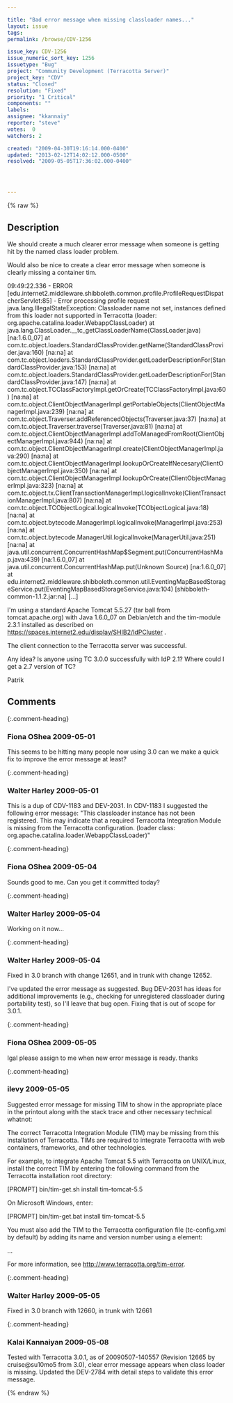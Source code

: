 ```yaml
---

title: "Bad error message when missing classloader names..."
layout: issue
tags: 
permalink: /browse/CDV-1256

issue_key: CDV-1256
issue_numeric_sort_key: 1256
issuetype: "Bug"
project: "Community Development (Terracotta Server)"
project_key: "CDV"
status: "Closed"
resolution: "Fixed"
priority: "1 Critical"
components: ""
labels: 
assignee: "kkannaiy"
reporter: "steve"
votes:  0
watchers: 2

created: "2009-04-30T19:16:14.000-0400"
updated: "2013-02-12T14:02:12.000-0500"
resolved: "2009-05-05T17:36:02.000-0400"




---
```


{% raw %}

## Description

<div markdown="1" class="description">

We should create a much clearer error message when someone is getting hit by the named class loader problem.

Would also be nice to create a clear error message when someone is clearly missing a container tim.



09:49:22.336 - ERROR [edu.internet2.middleware.shibboleth.common.profile.ProfileRequestDispatcherServlet:85] - Error processing profile request
java.lang.IllegalStateException: Classloader name not set, instances defined from this loader not supported in Terracotta (loader: org.apache.catalina.loader.WebappClassLoader)
  at java.lang.ClassLoader.\_\_tc\_getClassLoaderName(ClassLoader.java) [na:1.6.0\_07]
  at com.tc.object.loaders.StandardClassProvider.getName(StandardClassProvider.java:160) [na:na]
  at com.tc.object.loaders.StandardClassProvider.getLoaderDescriptionFor(StandardClassProvider.java:153) [na:na]
  at com.tc.object.loaders.StandardClassProvider.getLoaderDescriptionFor(StandardClassProvider.java:147) [na:na]
  at com.tc.object.TCClassFactoryImpl.getOrCreate(TCClassFactoryImpl.java:60) [na:na]
  at com.tc.object.ClientObjectManagerImpl.getPortableObjects(ClientObjectManagerImpl.java:239) [na:na]
  at com.tc.object.Traverser.addReferencedObjects(Traverser.java:37) [na:na]
  at com.tc.object.Traverser.traverse(Traverser.java:81) [na:na]
  at com.tc.object.ClientObjectManagerImpl.addToManagedFromRoot(ClientObjectManagerImpl.java:944) [na:na]
  at com.tc.object.ClientObjectManagerImpl.create(ClientObjectManagerImpl.java:290) [na:na]
  at com.tc.object.ClientObjectManagerImpl.lookupOrCreateIfNecesary(ClientObjectManagerImpl.java:350) [na:na]
  at com.tc.object.ClientObjectManagerImpl.lookupOrCreate(ClientObjectManagerImpl.java:323) [na:na]
  at com.tc.object.tx.ClientTransactionManagerImpl.logicalInvoke(ClientTransactionManagerImpl.java:807) [na:na]
  at com.tc.object.TCObjectLogical.logicalInvoke(TCObjectLogical.java:18) [na:na]
  at com.tc.object.bytecode.ManagerImpl.logicalInvoke(ManagerImpl.java:253) [na:na]
  at com.tc.object.bytecode.ManagerUtil.logicalInvoke(ManagerUtil.java:251) [na:na]
  at java.util.concurrent.ConcurrentHashMap$Segment.put(ConcurrentHashMap.java:439) [na:1.6.0\_07]
  at java.util.concurrent.ConcurrentHashMap.put(Unknown Source) [na:1.6.0\_07]
  at edu.internet2.middleware.shibboleth.common.util.EventingMapBasedStorageService.put(EventingMapBasedStorageService.java:104) [shibboleth-common-1.1.2.jar:na]
      [...]

I'm using a standard Apache Tomcat 5.5.27 (tar ball from tomcat.apache.org) with
Java 1.6.0\_07 on Debian/etch and the tim-module 2.3.1 installed as described on
https://spaces.internet2.edu/display/SHIB2/IdPCluster .

The client connection to the Terracotta server was successful.

Any idea? Is anyone using TC 3.0.0 successfully with IdP 2.1? Where could I get a 2.7 version of TC?

Patrik

</div>

## Comments


{:.comment-heading}
### **Fiona OShea** <span class="date">2009-05-01</span>

<div markdown="1" class="comment">

This seems to be hitting many people now using 3.0 can we make a quick fix to improve the error  message at least?

</div>


{:.comment-heading}
### **Walter Harley** <span class="date">2009-05-01</span>

<div markdown="1" class="comment">

This is a dup of CDV-1183 and DEV-2031.  In CDV-1183 I suggested the following error message: "This classloader instance has not been registered. This may indicate that a required Terracotta Integration Module is missing from the Terracotta configuration. (loader class: org.apache.catalina.loader.WebappClassLoader)"

</div>


{:.comment-heading}
### **Fiona OShea** <span class="date">2009-05-04</span>

<div markdown="1" class="comment">

Sounds good to me. Can you get it committed today?

</div>


{:.comment-heading}
### **Walter Harley** <span class="date">2009-05-04</span>

<div markdown="1" class="comment">

Working on it now...

</div>


{:.comment-heading}
### **Walter Harley** <span class="date">2009-05-04</span>

<div markdown="1" class="comment">

Fixed in 3.0 branch with change 12651, and in trunk with change 12652.

I've updated the error message as suggested.  Bug DEV-2031 has ideas for additional improvements (e.g., checking for unregistered classloader during portability test), so I'll leave that bug open.  Fixing that is out of scope for 3.0.1.

</div>


{:.comment-heading}
### **Fiona OShea** <span class="date">2009-05-05</span>

<div markdown="1" class="comment">

Igal please assign to me when new error message is ready. thanks

</div>


{:.comment-heading}
### **ilevy** <span class="date">2009-05-05</span>

<div markdown="1" class="comment">

Suggested error message for missing TIM to show in the appropriate place in the printout along with the stack trace and other necessary technical whatnot:

The correct Terracotta Integration Module (TIM) may be missing from this
installation of Terracotta. TIMs are required to integrate Terracotta with
web containers, frameworks, and other technologies. 

For example, to integrate Apache Tomcat 5.5 with Terracotta on UNIX/Linux,
install the correct TIM by entering the following command from the Terracotta
installation root directory:

[PROMPT] bin/tim-get.sh install tim-tomcat-5.5

On Microsoft Windows, enter:

[PROMPT] bin/tim-get.bat install tim-tomcat-5.5

You must also add the TIM to the Terracotta configuration file (tc-config.xml 
by default) by adding its name and version number using a <module> element:

<modules>
  <module name="tim-tomcat-5.5" version="1.0.0-SNAPSHOT" />
  <module name="tim-another-one" version="1.2.3" />
  ...
</modules>

For more information, see http://www.terracotta.org/tim-error.

</div>


{:.comment-heading}
### **Walter Harley** <span class="date">2009-05-05</span>

<div markdown="1" class="comment">

Fixed in 3.0 branch with 12660, in trunk with 12661

</div>


{:.comment-heading}
### **Kalai Kannaiyan** <span class="date">2009-05-08</span>

<div markdown="1" class="comment">

Tested with Terracotta 3.0.1, as of 20090507-140557 (Revision 12665 by cruise@su10mo5 from 3.0), clear error message appears when class loader is missing. 
Updated the DEV-2784 with detail steps to validate this error message.



</div>



{% endraw %}
